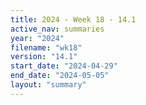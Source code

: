 ```yaml
---
title: 2024 - Week 18 - 14.1
active_nav: summaries
year: "2024"
filename: "wk18"
version: "14.1"
start_date: "2024-04-29"
end_date: "2024-05-05"
layout: "summary"
---
```

